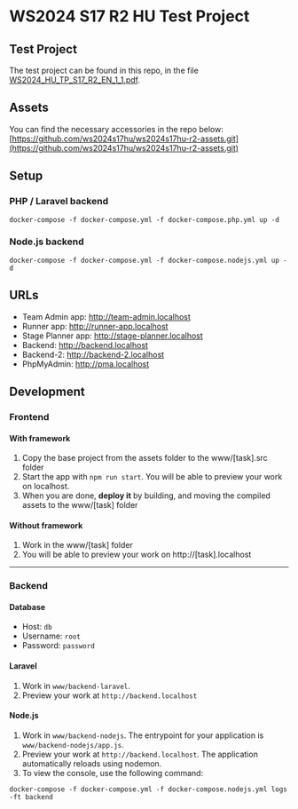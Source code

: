 # WS2024 S17 R2 HU Test Project

## Test Project

The test project can be found in this repo, in the file [WS2024_HU_TP_S17_R2_EN_1_1.pdf](https://github.com/ws2024s17hu/ws2024s17hu-r2-tp/blob/master/WS2024_HU_TP_S17_R2_EN_1_1.pdf).

## Assets

You can find the necessary accessories in the repo below: [https://github.com/ws2024s17hu/ws2024s17hu-r2-assets.git](https://github.com/ws2024s17hu/ws2024s17hu-r2-assets.git)

## Setup

### PHP / Laravel backend

```shell
docker-compose -f docker-compose.yml -f docker-compose.php.yml up -d
```

### Node.js backend

```shell
docker-compose -f docker-compose.yml -f docker-compose.nodejs.yml up -d
```

## URLs

- Team Admin app: http://team-admin.localhost
- Runner app: http://runner-app.localhost
- Stage Planner app: http://stage-planner.localhost
- Backend: http://backend.localhost
- Backend-2: http://backend-2.localhost
- PhpMyAdmin: http://pma.localhost

## Development

### Frontend

#### With framework

1. Copy the base project from the assets folder to the www/[task].src folder
2. Start the app with `npm run start`. You will be able to preview your work on localhost.
3. When you are done, **deploy it** by building, and moving the compiled assets to the www/[task] folder

#### Without framework

1. Work in the www/[task] folder
2. You will be able to preview your work on http://[task].localhost

---

### Backend

#### Database

- Host: `db`
- Username: `root`
- Password: `password`

#### Laravel

1. Work in `www/backend-laravel`.
2. Preview your work at `http://backend.localhost`

#### Node.js

1. Work in `www/backend-nodejs`. The entrypoint for your application is `www/backend-nodejs/app.js`.
2. Preview your work at `http://backend.localhost`. The application automatically reloads using nodemon.
3. To view the console, use the following command:

```shell
docker-compose -f docker-compose.yml -f docker-compose.nodejs.yml logs -ft backend
```
